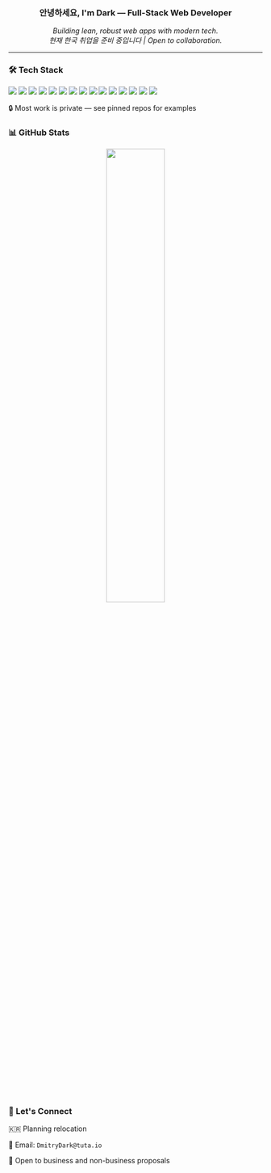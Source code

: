 <h3 align="center">안녕하세요, I'm Dark — Full-Stack Web Developer</h3>

<p align="center">
  <em>Building lean, robust web apps with modern tech.</em><br>
  <em>현재 한국 취업을 준비 중입니다 | Open to collaboration.</em>
</p>

---

### 🛠 Tech Stack

<p> <img src="https://img.shields.io/badge/Python-3776AB?logo=python&logoColor=fff" /> <img src="https://img.shields.io/badge/FastAPI-009688?logo=fastapi&logoColor=fff" /> <img src="https://img.shields.io/badge/PHP-777BB4?logo=php&logoColor=fff" /> <img src="https://img.shields.io/badge/Laravel-FF2D20?logo=laravel&logoColor=fff" /> <img src="https://img.shields.io/badge/PostgreSQL-4169E1?logo=postgresql&logoColor=fff" /> <img src="https://img.shields.io/badge/React-61DAFB?logo=react&logoColor=000" /> <img src="https://img.shields.io/badge/TailwindCSS-06B6D4?logo=tailwindcss&logoColor=fff" /> <img src="https://img.shields.io/badge/TypeScript-3178C6?logo=typescript&logoColor=fff" /> <img src="https://img.shields.io/badge/Docker-2496ED?logo=docker&logoColor=fff" /> <img src="https://img.shields.io/badge/Nginx-009639?logo=nginx&logoColor=fff" /> <img src="https://img.shields.io/badge/Git-F05032?logo=git&logoColor=fff" /> <img src="https://img.shields.io/badge/CI%2FCD-000000?logo=githubactions&logoColor=fff" /> <img src="https://img.shields.io/badge/JavaScript-F7DF1E?logo=javascript&logoColor=fff" /> <img src="https://img.shields.io/badge/Node.js-5FA04E?logo=nodedotjs&logoColor=fff" /> <img src="https://img.shields.io/badge/Vue.js-4FC08D?logo=vuedotjs&logoColor=fff" /></p>


🔒 Most work is private — see pinned repos for examples

### 📊 GitHub Stats
<p align="center"> <img src="https://github-readme-stats.vercel.app/api/top-langs/?username=psychosomat&layout=compact&theme=tokyonight" width="48%" /> </p>

### 🤝 Let's Connect
🇰🇷 Planning relocation


📧 Email: `DmitryDark@tuta.io`

💼 Open to business and non-business proposals
